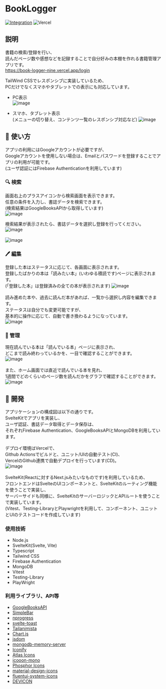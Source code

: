 # BookLogger
[![Integration](https://github.com/BlueSchnauzer/BookLogger/actions/workflows/Integration.yml/badge.svg)](https://github.com/BlueSchnauzer/BookLogger/actions/workflows/Integration.yml) ![Vercel](https://therealsujitk-vercel-badge.vercel.app/?app=book-logger)

## 説明
書籍の検索/登録を行い、  
読んだページ数や感想などを記録することで自分好みの本棚を作れる書籍管理アプリです。  
https://book-logger-nine.vercel.app/login

TailWind CSSでレスポンシブに実装しているため、  
PCだけでなくスマホやタブレットでの表示にも対応しています。  
- PC表示  
![image](https://github.com/BlueSchnauzer/BookLogger/assets/116731862/ba5957d6-bab8-4390-a3a8-35f08f669179)

- スマホ、タブレット表示  
(メニューの切り替え、コンテンツ一覧のレスポンシブ対応など)
![image](https://github.com/BlueSchnauzer/BookLogger/assets/116731862/1ce06ec0-a2e1-4b1d-a6e6-e1a33f1f7d89)

## 📗 使い方
アプリの利用にはGoogleアカウントが必要ですが、  
Googleアカウントを使用しない場合は、Emailとパスワードを登録することでアプリの利用が可能です。  
(ユーザ認証にはFirebase Authenticationを利用しています)  

### 🔍 検索  
画面右上のプラスアイコンから検索画面を表示できます。  
任意の条件を入力し、書誌データを検索できます。  
(検索結果はGoogleBooksAPIから取得しています)  
![image](https://github.com/BlueSchnauzer/BookLogger/assets/116731862/5bc110b7-00ea-4fa5-b147-99ee2c0c795a)  

検索結果が表示されたら、書誌データを選択し登録を行ってください。  
![image](https://github.com/BlueSchnauzer/BookLogger/assets/116731862/56f7e050-faf3-4484-83b2-a001e57745b1)  
<br>
![image](https://github.com/BlueSchnauzer/BookLogger/assets/116731862/89847261-b9aa-4fc7-88dc-a704f17f5f2d)  

### 🖊️ 編集  
登録した本はステータスに応じて、各画面に表示されます。  
登録したばかりの本は「読みたい本」(いわゆる積読です)ページに表示されます。  
(「登録した本」は登録済みの全ての本が表示されます)
![image](https://github.com/BlueSchnauzer/BookLogger/assets/116731862/03d1f580-a87e-4e4d-afe0-10cbe3926c40)  
<br>
読み進めた本や、過去に読んだ本があれば、一覧から選択し内容を編集できます。  
ステータスは自分でも変更可能ですが、  
基本的に操作に応じて、自動で書き換わるようになっています。  
![image](https://github.com/BlueSchnauzer/BookLogger/assets/116731862/d34015f1-ca79-49a5-a179-ffa88deeeb25)  

### 📖 管理  
現在読んでいる本は「読んでいる本」ページに表示され、  
どこまで読み終わっているかを、一目で確認することができます。  
![image](https://github.com/BlueSchnauzer/BookLogger/assets/116731862/ff752764-4edf-46d1-b050-1d2a3d5ab966)  
<br>
また、ホーム画面では直近で読んでいる本を見れ、  
1週間でどのくらいのページ数を読んだかをグラフで確認することができます。  
![image](https://github.com/BlueSchnauzer/BookLogger/assets/116731862/365f1f3d-1452-4ff0-8f7f-fbb89926e53d)  

## 🔧 開発
アプリケーションの構成図は以下の通りです。  
SvelteKitでアプリを実装し、  
ユーザ認証、書誌データ取得とデータ保存は、  
それぞれFirebase Authentication、GoogleBooksAPIとMongoDBを利用しています。  
<br>
デプロイ環境はVercelで、  
Github Actionsでビルドと、ユニット/UIの自動テスト(CI)、  
VercelのGithub連携で自動デプロイを行っています(CD)。  
![image](https://github.com/BlueSchnauzer/BookLogger/assets/116731862/05ac7acd-b55a-435f-afed-d6c89ee12e7d)  
<br>
SvelteKit(Reactに対するNext.jsみたいなものです)を利用しているため、  
フロントエンドはSvelteのUIコンポーネントと、SvelteKitのルーティング機能を使うことで実装し、  
サーバーサイドも同様に、SvelteKitのサーバーロジックとAPIルートを使うことで実装しています。  
(Vitest、Testing-LibraryとPlaywrightを利用して、コンポーネント、ユニットとUIのテストコードを作成しています)  

### 使用技術
- Node.js
- SvelteKit(Svelte, Vite)
- Typescript
- Tailwind CSS
- Firebase Authentication
- MongoDB
- Vitest
- Testing-Library
- PlayWright

### 利用ライブラリ、API等
- [GoogleBooksAPI](https://developers.google.com/books?hl=ja)
- [SimpleBar](https://github.com/Grsmto/simplebar)
- [nprogress](https://github.com/rstacruz/nprogress)
- [svelte-toast](https://github.com/zerodevx/svelte-toast)
- [Tailanimista](https://tail-animista.vercel.app/)
- [Chart.js](https://www.chartjs.org/)
- [jsdom](https://github.com/jsdom/jsdom)
- [mongodb-memory-server](https://nodkz.github.io/mongodb-memory-server/)
- [Iconify](https://iconify.design/)
- [Atlas Icons](https://atlasicons.vectopus.com/)
- [icooon-mono](https://icooon-mono.com/)
- [Phosphor Icons](https://phosphoricons.com/)
- [material-design-icons](https://github.com/google/material-design-icons)
- [fluentui-system-icons](https://github.com/microsoft/fluentui-system-icons)
- [DEVICON](https://devicon.dev/)
